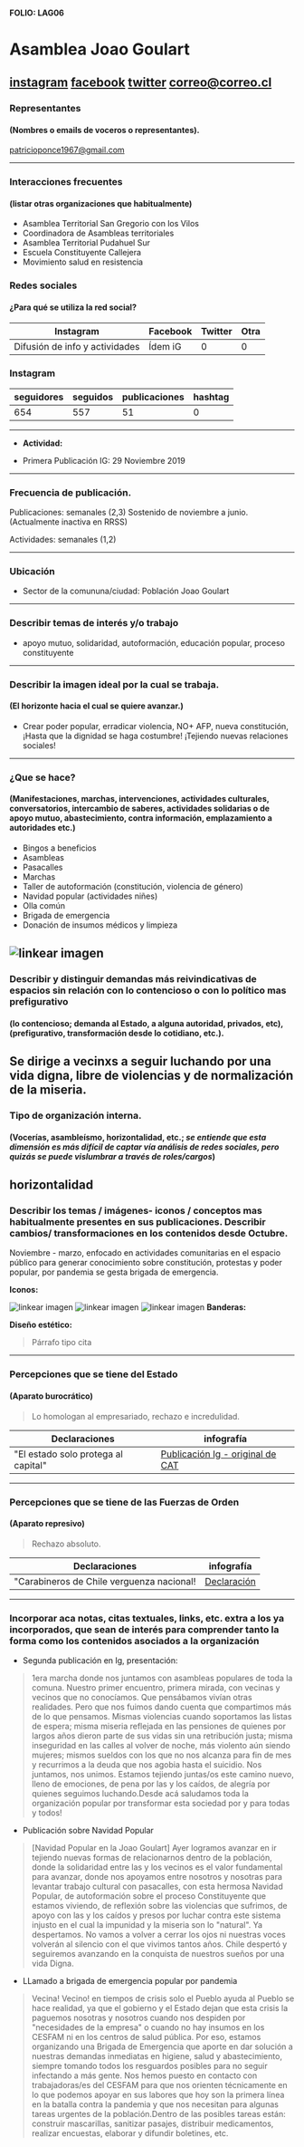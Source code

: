 #### FOLIO: LAG06
# Asamblea Joao Goulart

[instagram](https://www.instagram.com/asambleajoaogoulart/)
[facebook](https://www.facebook.com/Asamblea-Popular-Jo%C3%A3o-Goulart-109756427473014/)
[twitter]()
<correo@correo.cl>
---

### Representantes
#### (Nombres o emails de voceros o representantes).
patricioponce1967@gmail.com

---
### Interacciones frecuentes
#### (listar otras organizaciones que habitualmente)
* Asamblea Territorial San Gregorio con los Vilos
* Coordinadora de Asambleas territoriales
* Asamblea Territorial Pudahuel Sur
* Escuela Constituyente Callejera
* Movimiento salud en resistencia


### Redes sociales
#### ¿Para qué se utiliza la red social?
| Instagram | Facebook | Twitter | Otra 
|---|---|---|---|
|Difusión de info y actividades|Ídem iG|0| 0|

### **Instagram**
| seguidores | seguidos | publicaciones | hashtag 
|---|---|---|---|
|654|557|51| 0

---

* **Actividad:**   

* Primera Publicación IG: 29 Noviembre 2019

---
### Frecuencia de publicación.

Publicaciones: semanales (2,3) Sostenido de noviembre a junio. (Actualmente inactiva en RRSS) 

Actividades: semanales (1,2)

---
### Ubicación
* Sector de la comununa/ciudad: Población Joao Goulart 

---
### Describir temas de interés y/o trabajo
* apoyo mutuo, solidaridad, autoformación, educación popular, proceso constituyente
---
### Describir la imagen ideal por la cual se trabaja.
#### (El horizonte hacia el cual se quiere avanzar.)
* Crear poder popular, erradicar violencia, NO+ AFP, nueva constitución, ¡Hasta que la dignidad se haga costumbre! ¡Tejiendo nuevas relaciones sociales! 
---
### ¿Que se hace?
#### (Manifestaciones, marchas, intervenciones, actividades culturales, conversatorios, intercambio de saberes, actividades solidarias o de apoyo mutuo, abastecimiento, contra información, emplazamiento a autoridades etc.)
* Bingos a beneficios
* Asambleas 
* Pasacalles
* Marchas 
* Taller de autoformación (constitución, violencia de género)
* Navidad popular (actividades niñes)
* Olla común
* Brigada de emergencia 
* Donación de insumos médicos y limpieza 



![linkear imagen](joao1.png) 
---
### Describir y distinguir demandas más reivindicativas de espacios sin relación con lo contencioso o con lo político mas prefigurativo
#### (lo contencioso; demanda al Estado, a alguna autoridad, privados, etc), (prefigurativo, transformación desde lo cotidiano, etc.).
Se dirige a vecinxs a seguir luchando por una vida digna, libre de violencias y de normalización de la miseria. 
---
### Tipo de organización interna.
#### (Vocerías, asambleísmo, horizontalidad, etc.; *se entiende que esta dimensión es más difícil de captar vía análisis de redes sociales, pero quizás se puede vislumbrar a través de roles/cargos*)
horizontalidad 
---
### Describir los temas / imágenes- iconos / conceptos mas habitualmente presentes en sus publicaciones. Describir cambios/ transformaciones en los contenidos desde Octubre.
Noviembre - marzo, enfocado en actividades comunitarias en el espacio público para generar conocimiento sobre constitución, protestas y poder popular, por pandemia se gesta brigada de emergencia. 


**Iconos:**


![linkear imagen](olla.png) 
![linkear imagen](brigada.png) 
![linkear imagen](joao.png) 
**Banderas:**

**Diseño estético:**

> Párrafo tipo cita 

---
### Percepciones que se tiene del Estado
#### (Aparato burocrático)
> Lo homologan al empresariado, rechazo e incredulidad. 

| Declaraciones | infografía | 
|---|---|
|"El estado solo protega al capital" | [Publicación Ig - original de CAT](https://www.instagram.com/p/CAWFh_Ypj2V/) |

---
### Percepciones que se tiene de las Fuerzas de Orden
#### (Aparato represivo)
> Rechazo absoluto. 

| Declaraciones | infografía | 
|---|---|
|"Carabineros de Chile verguenza nacional!| [Declaración](https://www.instagram.com/p/B5sZvQVAFMB/) |


---
### Incorporar aca notas, citas textuales, links, etc. extra a los ya incorporados, que sean de interés para comprender tanto la forma como los contenidos asociados a la organización
* Segunda publicación en Ig, presentación:
> 1era marcha donde nos juntamos con asambleas populares de toda la comuna. Nuestro primer encuentro, primera mirada, con vecinas y vecinos que no conocíamos. Que pensábamos vivían otras realidades. Pero que nos fuimos dando cuenta que compartimos más de lo que pensamos.
Mismas violencias cuando soportamos las listas de espera; misma miseria reflejada en las pensiones de quienes por largos años dieron parte de sus vidas sin una retribución justa; misma inseguridad en las calles al volver de noche, más violento aún siendo mujeres; mismos sueldos con los que no nos alcanza para fin de mes y recurrimos a la deuda que nos agobia hasta el suicidio. Nos juntamos, nos unimos. Estamos tejiendo juntas/os este camino nuevo, lleno de emociones, de pena por las y los caídos, de alegría por quienes seguimos luchando.Desde acá saludamos toda la organización popular por transformar esta sociedad por y para todas y todos!


* Publicación sobre Navidad Popular
> [Navidad Popular en la Joao Goulart] Ayer logramos avanzar en ir tejiendo nuevas formas de relacionarnos dentro de la población, donde la solidaridad entre las y los vecinos es el valor fundamental para avanzar, donde nos apoyamos entre nosotros y nosotras para levantar trabajo cultural con pasacalles, con esta hermosa Navidad Popular, de autoformación sobre el proceso Constituyente que estamos viviendo, de reflexión sobre las violencias que sufrimos, de apoyo con las y los caídos y presos por luchar contra este sistema injusto en el cual la impunidad y la miseria son lo "natural". Ya despertamos. No vamos a volver a cerrar los ojos ni nuestras voces volverán al silencio con el que vivimos tantos años. Chile despertó y seguiremos avanzando en la conquista de nuestros sueños por una vida Digna.

* LLamado a brigada de emergencia popular por pandemia
> Vecina! Vecino! en tiempos de crisis solo el Pueblo ayuda al Pueblo se hace realidad, ya que el gobierno y el Estado dejan que esta crisis la paguemos nosotras y nosotros cuando nos despiden por "necesidades de la empresa" o cuando no hay insumos en los CESFAM ni en los centros de salud pública. Por eso, estamos organizando una Brigada de Emergencia que aporte en dar solución a nuestras demandas inmediatas en higiene, salud y abastecimiento, siempre tomando todos los resguardos posibles para no seguir infectando a más gente. Nos hemos puesto en contacto con trabajadoras/es del CESFAM para que nos orienten técnicamente en lo que podemos apoyar en sus labores que hoy son la primera línea en la batalla contra la pandemia y que nos necesitan para algunas tareas urgentes de la población.Dentro de las posibles tareas están: construir mascarillas, sanitizar pasajes, distribuir medicamentos, realizar encuestas, elaborar y difundir boletines, etc.